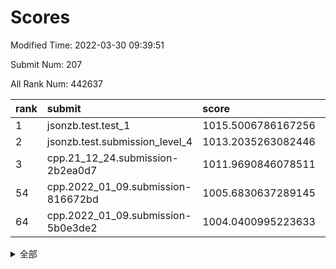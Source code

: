 # Scores

Modified Time: 2022-03-30 09:39:51

Submit Num: 207

All Rank Num: 442637

| rank |               submit               |       score        |       sigma        | pk_num |
| :--- | :--------------------------------- | :----------------- | :----------------- | :----- |
| 1    | jsonzb.test.test_1                 | 1015.5006786167256 | 0.8406246986191158 | 8555   |
| 2    | jsonzb.test.submission_level_4     | 1013.2035263082446 | 0.8007305274728103 | 8558   |
| 3    | cpp.21_12_24.submission-2b2ea0d7   | 1011.9690846078511 | 0.7955616326150731 | 8554   |
| 54   | cpp.2022_01_09.submission-816672bd | 1005.6830637289145 | 0.7198513428165713 | 8553   |
| 64   | cpp.2022_01_09.submission-5b0e3de2 | 1004.0400995223633 | 0.7084626422104298 | 8558   |


<details>
<summary>全部</summary>

| rank |                 submit                 |       score        |       sigma        | pk_num |
| :--- | :------------------------------------- | :----------------- | :----------------- | :----- |
| 1    | jsonzb.test.test_1                     | 1015.5006786167256 | 0.8406246986191158 | 8555   |
| 2    | jsonzb.test.submission_level_4         | 1013.2035263082446 | 0.8007305274728103 | 8558   |
| 3    | cpp.21_12_24.submission-2b2ea0d7       | 1011.9690846078511 | 0.7955616326150731 | 8554   |
| 4    | gobigger.level_3.submission_level_3_13 | 1011.0487884825262 | 0.7571085499401508 | 8553   |
| 5    | gobigger.level_3.submission_level_3_15 | 1010.8696747108487 | 0.7573953703646589 | 8550   |
| 6    | gobigger.level_3.submission_level_3_22 | 1010.8382639079332 | 0.7471423802602073 | 8551   |
| 7    | gobigger.level_3.submission_level_3_16 | 1010.8223292213455 | 0.7727962407461215 | 8552   |
| 8    | gobigger.level_3.submission_level_3_46 | 1010.6870583794416 | 0.7565096502929707 | 8557   |
| 9    | gobigger.level_3.submission_level_3_18 | 1010.657202446631  | 0.755373553190439  | 8550   |
| 10   | gobigger.level_3.submission_level_3_4  | 1010.6329028302882 | 0.764501830237834  | 8556   |
| 11   | gobigger.level_3.submission_level_3_33 | 1010.6269994652879 | 0.7630603395332647 | 8551   |
| 12   | gobigger.level_3.submission_level_3_31 | 1010.6072841661882 | 0.7513838931385883 | 8554   |
| 13   | gobigger.level_3.submission_level_3_5  | 1010.5794506149281 | 0.7576684555328388 | 8552   |
| 14   | gobigger.level_3.submission_level_3_26 | 1010.567861077386  | 0.7636418314084787 | 8559   |
| 15   | gobigger.level_3.submission_level_3_47 | 1010.5019100147889 | 0.7486094143067814 | 8557   |
| 16   | gobigger.level_3.submission_level_3_17 | 1010.4885801189047 | 0.7546095269904738 | 8558   |
| 17   | gobigger.level_3.submission_level_3_35 | 1010.436687178556  | 0.7460290811901127 | 8549   |
| 18   | gobigger.level_3.submission_level_3_42 | 1010.41605779642   | 0.7842183787632476 | 8555   |
| 19   | gobigger.level_3.submission_level_3_43 | 1010.3896308980461 | 0.7428928027707322 | 8554   |
| 20   | gobigger.level_3.submission_level_3_37 | 1010.347328963349  | 0.7539979892334793 | 8553   |
| 21   | gobigger.level_3.submission_level_3_39 | 1010.3291323488003 | 0.752320953095723  | 8553   |
| 22   | gobigger.level_3.submission_level_3_28 | 1010.2417615928457 | 0.7594332990899927 | 8552   |
| 23   | gobigger.level_3.submission_level_3_2  | 1010.2024361721615 | 0.7817161229651078 | 8557   |
| 24   | gobigger.level_3.submission_level_3_11 | 1010.083240447537  | 0.7485941745020308 | 8556   |
| 25   | gobigger.level_3.submission_level_3_41 | 1009.9688557556011 | 0.745076201213733  | 8553   |
| 26   | gobigger.level_3.submission_level_3_38 | 1009.9149177023609 | 0.758999961781384  | 8551   |
| 27   | gobigger.level_3.submission_level_3_0  | 1009.8917371581697 | 0.7730247785209626 | 8555   |
| 28   | gobigger.level_3.submission_level_3_1  | 1009.8459015712102 | 0.7481182414234706 | 8552   |
| 29   | gobigger.level_3.submission_level_3_8  | 1009.7733273161605 | 0.7457694893428183 | 8552   |
| 30   | gobigger.level_3.submission_level_3_25 | 1009.71695961537   | 0.7501564962093289 | 8553   |
| 31   | gobigger.level_3.submission_level_3_40 | 1009.7147559012493 | 0.7553309916401859 | 8556   |
| 32   | gobigger.level_3.submission_level_3_44 | 1009.6861478042512 | 0.7613811558226661 | 8554   |
| 33   | gobigger.level_3.submission_level_3_30 | 1009.669490884957  | 0.7452097896110011 | 8556   |
| 34   | gobigger.level_3.submission_level_3_6  | 1009.5946360074536 | 0.7633621750272619 | 8551   |
| 35   | gobigger.level_3.submission_level_3_24 | 1009.5257915653292 | 0.7349024082604118 | 8550   |
| 36   | gobigger.level_3.submission_level_3_32 | 1009.5055905793224 | 0.7513462413182723 | 8556   |
| 37   | gobigger.level_3.submission_level_3_12 | 1009.5054317776506 | 0.7466296533443983 | 8552   |
| 38   | gobigger.level_3.submission_level_3_14 | 1009.4929169898703 | 0.7455559103658363 | 8552   |
| 39   | gobigger.level_3.submission_level_3_21 | 1009.3773651394032 | 0.7454160981325404 | 8547   |
| 40   | gobigger.level_3.submission_level_3_29 | 1009.3373257945121 | 0.7414831062003856 | 8550   |
| 41   | gobigger.level_3.submission_level_3_19 | 1009.2703463415825 | 0.7519634122694531 | 8552   |
| 42   | gobigger.level_3.submission_level_3_48 | 1009.2644966253026 | 0.7469351058538868 | 8554   |
| 43   | gobigger.level_3.submission_level_3_34 | 1009.2434820007333 | 0.7570696540823101 | 8556   |
| 44   | gobigger.level_3.submission_level_3_27 | 1009.083034711308  | 0.7348518252276685 | 8547   |
| 45   | gobigger.level_3.submission_level_3_45 | 1009.0814541948375 | 0.7500314764126567 | 8554   |
| 46   | gobigger.level_3.submission_level_3_36 | 1009.0740602687325 | 0.7457059128865854 | 8549   |
| 47   | gobigger.level_3.submission_level_3_20 | 1008.9763797707476 | 0.740890126225901  | 8553   |
| 48   | gobigger.level_3.submission_level_3_7  | 1008.929558485804  | 0.7416345867929087 | 8554   |
| 49   | gobigger.level_3.submission_level_3_10 | 1008.8341324999711 | 0.7559255966070775 | 8555   |
| 50   | gobigger.level_3.submission_level_3_3  | 1008.694734621852  | 0.759567130717603  | 8555   |
| 51   | gobigger.level_3.submission_level_3_9  | 1008.6605486961694 | 0.7508640714357154 | 8555   |
| 52   | gobigger.level_3.submission_level_3_49 | 1008.3139208645703 | 0.7488297775341911 | 8557   |
| 53   | gobigger.level_3.submission_level_3_23 | 1008.2824233930351 | 0.7475238755073375 | 8556   |
| 54   | cpp.2022_01_09.submission-816672bd     | 1005.6830637289145 | 0.7198513428165713 | 8553   |
| 55   | gobigger.level_1.submission_level_1_20 | 1005.0506154872576 | 0.7185196585846845 | 8556   |
| 56   | gobigger.level_1.submission_level_1_41 | 1004.6093598029947 | 0.7237295262811745 | 8552   |
| 57   | gobigger.level_1.submission_level_1_37 | 1004.5026611876797 | 0.7137044378332104 | 8559   |
| 58   | gobigger.level_1.submission_level_1_1  | 1004.3756252252972 | 0.7221042512409052 | 8552   |
| 59   | gobigger.level_1.submission_level_1_8  | 1004.3006544888352 | 0.7166626022947356 | 8550   |
| 60   | gobigger.level_1.submission_level_1_2  | 1004.2962592501202 | 0.7206508472063174 | 8555   |
| 61   | gobigger.level_1.submission_level_1_31 | 1004.2492255306513 | 0.7141416093294383 | 8557   |
| 62   | gobigger.level_1.submission_level_1_27 | 1004.1203358448967 | 0.7301303883198829 | 8549   |
| 63   | gobigger.level_1.submission_level_1_48 | 1004.0952841792135 | 0.7280875150478241 | 8551   |
| 64   | cpp.2022_01_09.submission-5b0e3de2     | 1004.0400995223633 | 0.7084626422104298 | 8558   |
| 65   | gobigger.level_1.submission_level_1_29 | 1003.9154103146296 | 0.7138227612374893 | 8558   |
| 66   | gobigger.level_1.submission_level_1_18 | 1003.8420441583103 | 0.7176511216033336 | 8552   |
| 67   | gobigger.level_1.submission_level_1_12 | 1003.8316126429579 | 0.7154511460769413 | 8556   |
| 68   | gobigger.level_1.submission_level_1_19 | 1003.8208885792772 | 0.7078483657517595 | 8554   |
| 69   | gobigger.level_1.submission_level_1_14 | 1003.7092374215151 | 0.7132031381772345 | 8554   |
| 70   | gobigger.level_1.submission_level_1_49 | 1003.6921667735517 | 0.7174204509612145 | 8552   |
| 71   | gobigger.level_1.submission_level_1_4  | 1003.6641084679858 | 0.708897657814307  | 8550   |
| 72   | gobigger.level_1.submission_level_1_15 | 1003.6294888914731 | 0.7092161489545952 | 8552   |
| 73   | gobigger.level_1.submission_level_1_5  | 1003.4398021073223 | 0.7195307281015854 | 8558   |
| 74   | gobigger.level_1.submission_level_1_43 | 1003.4137712655912 | 0.7156110913464591 | 8552   |
| 75   | gobigger.level_1.submission_level_1_30 | 1003.3889818582627 | 0.72631966739125   | 8552   |
| 76   | gobigger.level_1.submission_level_1_11 | 1003.370415255203  | 0.7152291684014701 | 8555   |
| 77   | gobigger.level_1.submission_level_1_34 | 1003.3367779306786 | 0.7138033892507595 | 8552   |
| 78   | gobigger.level_1.submission_level_1_17 | 1003.2719572678692 | 0.7047384066145274 | 8553   |
| 79   | gobigger.level_1.submission_level_1_0  | 1003.2400251769251 | 0.7236629855879442 | 8546   |
| 80   | gobigger.level_1.submission_level_1_39 | 1003.1930111468828 | 0.7193270939831278 | 8555   |
| 81   | gobigger.level_1.submission_level_1_45 | 1003.1884519017968 | 0.7105528098167476 | 8552   |
| 82   | gobigger.level_1.submission_level_1_28 | 1003.1605720794438 | 0.7091905290205593 | 8553   |
| 83   | gobigger.level_1.submission_level_1_16 | 1003.1446383998492 | 0.7158474629671792 | 8558   |
| 84   | gobigger.level_1.submission_level_1_46 | 1003.0974887250612 | 0.7135746496220968 | 8551   |
| 85   | gobigger.level_1.submission_level_1_23 | 1003.0154314317643 | 0.711630318945276  | 8555   |
| 86   | gobigger.level_1.submission_level_1_9  | 1002.9827575035071 | 0.7099463831672344 | 8557   |
| 87   | gobigger.level_1.submission_level_1_24 | 1002.9706493930365 | 0.7056404101444096 | 8554   |
| 88   | gobigger.level_1.submission_level_1_10 | 1002.933868972615  | 0.7087643454493164 | 8554   |
| 89   | gobigger.level_1.submission_level_1_42 | 1002.9213479481674 | 0.7085260774471924 | 8556   |
| 90   | gobigger.level_1.submission_level_1_22 | 1002.8998425895403 | 0.7197795072910743 | 8554   |
| 91   | gobigger.level_1.submission_level_1_21 | 1002.7933077675203 | 0.7128710225608625 | 8551   |
| 92   | gobigger.level_1.submission_level_1_25 | 1002.7642178788714 | 0.7192461852606815 | 8551   |
| 93   | gobigger.level_1.submission_level_1_47 | 1002.7062566568318 | 0.7152674933735624 | 8549   |
| 94   | gobigger.level_1.submission_level_1_40 | 1002.568827785036  | 0.7176745585580578 | 8553   |
| 95   | gobigger.level_1.submission_level_1_7  | 1002.5505026791864 | 0.7115853636219771 | 8550   |
| 96   | gobigger.level_1.submission_level_1_36 | 1002.5243726164083 | 0.7152519084865658 | 8554   |
| 97   | gobigger.level_1.submission_level_1_33 | 1002.4815845952874 | 0.7004475732517786 | 8552   |
| 98   | gobigger.level_1.submission_level_1_32 | 1002.4157838439745 | 0.7063597512853452 | 8550   |
| 99   | gobigger.level_1.submission_level_1_38 | 1002.4110569008892 | 0.7183111500592655 | 8560   |
| 100  | gobigger.level_1.submission_level_1_26 | 1002.3824756256256 | 0.726514585253964  | 8550   |
| 101  | gobigger.level_1.submission_level_1_13 | 1002.3417307454941 | 0.7112413435932944 | 8551   |
| 102  | gobigger.level_1.submission_level_1_35 | 1002.2753927839163 | 0.7141111963318263 | 8553   |
| 103  | gobigger.level_1.submission_level_1_44 | 1002.2305189425608 | 0.7050039864132577 | 8552   |
| 104  | gobigger.level_1.submission_level_1_3  | 1002.2270701522364 | 0.7055845634899123 | 8552   |
| 105  | gobigger.level_1.submission_level_1_6  | 1002.0273500795497 | 0.7116873197088172 | 8554   |
| 106  | gobigger.random.submission_random_47   | 997.4130703900536  | 0.7098492348368065 | 8556   |
| 107  | gobigger.random.submission_random_15   | 997.2406707154341  | 0.7063553405636759 | 8556   |
| 108  | gobigger.random.submission_random_29   | 997.177980028586   | 0.7000743219818235 | 8553   |
| 109  | gobigger.random.submission_random_39   | 997.1196694748435  | 0.71382120445924   | 8555   |
| 110  | gobigger.random.submission_random_17   | 997.0130050714623  | 0.7029918030567441 | 8556   |
| 111  | gobigger.random.submission_random_18   | 996.8567798332859  | 0.7085157134823791 | 8549   |
| 112  | gobigger.random.submission_random_7    | 996.7590572049829  | 0.7048574852816186 | 8558   |
| 113  | gobigger.random.submission_random_36   | 996.5002923142707  | 0.719076772802651  | 8554   |
| 114  | gobigger.random.submission_random_44   | 996.487849046626   | 0.7183107875984018 | 8552   |
| 115  | gobigger.random.submission_random_12   | 996.4856446422356  | 0.7136264422766952 | 8549   |
| 116  | gobigger.random.submission_random_19   | 996.4777400144352  | 0.7099416947663105 | 8552   |
| 117  | gobigger.random.submission_random_21   | 996.3894530284383  | 0.7214153929703542 | 8553   |
| 118  | gobigger.random.submission_random_26   | 996.3434591811523  | 0.7093330951777164 | 8545   |
| 119  | gobigger.random.submission_random_2    | 996.2725974640854  | 0.7121189848423575 | 8555   |
| 120  | gobigger.random.submission_random_30   | 996.1719777704553  | 0.71717956186324   | 8555   |
| 121  | gobigger.random.submission_random_25   | 996.1534849588335  | 0.7110277177251654 | 8559   |
| 122  | gobigger.random.submission_random_23   | 996.1394152100997  | 0.7146242476080049 | 8551   |
| 123  | gobigger.random.submission_random_0    | 996.0927839679923  | 0.7080246240097008 | 8555   |
| 124  | gobigger.random.submission_random_5    | 996.0746442259526  | 0.7175365484785288 | 8553   |
| 125  | gobigger.random.submission_random_32   | 996.0709046037276  | 0.7145757191786067 | 8553   |
| 126  | gobigger.random.submission_random_20   | 996.029324875496   | 0.7030377685004863 | 8553   |
| 127  | gobigger.random.submission_random_33   | 995.9933635538724  | 0.7073149429288278 | 8553   |
| 128  | gobigger.random.submission_random_41   | 995.9922673836486  | 0.7131756479403969 | 8555   |
| 129  | gobigger.random.submission_random_49   | 995.9663358863475  | 0.7053119149771346 | 8554   |
| 130  | gobigger.random.submission_random_10   | 995.8829950486349  | 0.7074541062731056 | 8556   |
| 131  | gobigger.random.submission_random_1    | 995.8602853009402  | 0.7108061885666141 | 8554   |
| 132  | gobigger.random.submission_random_34   | 995.781429729204   | 0.7186600748239607 | 8555   |
| 133  | gobigger.random.submission_random_45   | 995.7614866738396  | 0.7048604288077024 | 8557   |
| 134  | gobigger.random.submission_random_16   | 995.7450861152838  | 0.7036787714081124 | 8556   |
| 135  | gobigger.random.submission_random_46   | 995.7273697305072  | 0.7141814402039822 | 8557   |
| 136  | gobigger.random.submission_random_6    | 995.7206474439455  | 0.7070257871776853 | 8556   |
| 137  | gobigger.random.submission_random_43   | 995.7182696979936  | 0.7160826521349106 | 8553   |
| 138  | gobigger.random.submission_random_4    | 995.6947939052899  | 0.7348291880260808 | 8559   |
| 139  | gobigger.random.submission_random_8    | 995.6927848046464  | 0.7186282133676696 | 8553   |
| 140  | gobigger.random.submission_random_22   | 995.6824296788654  | 0.7145398372052343 | 8554   |
| 141  | gobigger.random.submission_random_27   | 995.6784888647713  | 0.7166577559257914 | 8552   |
| 142  | gobigger.random.submission_random_42   | 995.6419671340608  | 0.714079249866914  | 8555   |
| 143  | gobigger.random.submission_random_37   | 995.5606411846502  | 0.7092331935759418 | 8549   |
| 144  | gobigger.random.submission_random_31   | 995.552443829454   | 0.7079099817686964 | 8554   |
| 145  | gobigger.random.submission_random_24   | 995.5152973068357  | 0.7148321835492679 | 8554   |
| 146  | gobigger.random.submission_random_38   | 995.4202778462562  | 0.7289286694310447 | 8553   |
| 147  | gobigger.random.submission_random_35   | 995.4011718421505  | 0.7303395795514313 | 8553   |
| 148  | gobigger.random.submission_random_13   | 995.3538889610351  | 0.7132837072875055 | 8551   |
| 149  | gobigger.random.submission_random_40   | 995.3391424251053  | 0.7207689864908022 | 8550   |
| 150  | gobigger.random.submission_random_14   | 995.2308762609983  | 0.7001824080813888 | 8553   |
| 151  | gobigger.random.submission_random_48   | 995.2044593307834  | 0.7169873745972438 | 8551   |
| 152  | gobigger.random.submission_random_11   | 994.9701327804219  | 0.7066466608139654 | 8552   |
| 153  | gobigger.random.submission_random_3    | 994.8263318944885  | 0.7244273132458308 | 8559   |
| 154  | gobigger.random.submission_random_9    | 994.8251048379839  | 0.7148012415297719 | 8554   |
| 155  | gobigger.random.submission_random_28   | 994.5506475519188  | 0.6965520252378204 | 8553   |
| 156  | gobigger.level_2.submission_level_2_13 | 993.8606547792272  | 0.7344634764081776 | 8548   |
| 157  | gobigger.level_2.submission_level_2_47 | 993.7336573106438  | 0.7267993278552266 | 8556   |
| 158  | gobigger.level_2.submission_level_2_41 | 993.5846582861507  | 0.7344360404006042 | 8559   |
| 159  | gobigger.level_2.submission_level_2_9  | 993.3447379713131  | 0.7371999100366752 | 8555   |
| 160  | gobigger.level_2.submission_level_2_42 | 993.2839611180173  | 0.7281119954547692 | 8556   |
| 161  | gobigger.level_2.submission_level_2_34 | 993.1612045304774  | 0.7428085386695562 | 8553   |
| 162  | gobigger.level_2.submission_level_2_46 | 993.1175446981657  | 0.7103105771314216 | 8555   |
| 163  | gobigger.level_2.submission_level_2_1  | 993.068039448659   | 0.7418589583216757 | 8554   |
| 164  | gobigger.level_2.submission_level_2_8  | 993.0633292146478  | 0.7239005072277896 | 8553   |
| 165  | gobigger.level_2.submission_level_2_40 | 992.9138122227438  | 0.7594113427246517 | 8553   |
| 166  | gobigger.level_2.submission_level_2_39 | 992.8956180234125  | 0.7153089954979489 | 8551   |
| 167  | gobigger.level_2.submission_level_2_6  | 992.8581008895591  | 0.7412460180892658 | 8553   |
| 168  | gobigger.level_2.submission_level_2_23 | 992.8292424183992  | 0.7356392160067455 | 8558   |
| 169  | gobigger.level_2.submission_level_2_26 | 992.8263685993585  | 0.7499597536420147 | 8555   |
| 170  | gobigger.level_2.submission_level_2_3  | 992.8023171221093  | 0.7527936511718498 | 8550   |
| 171  | gobigger.level_2.submission_level_2_12 | 992.7227751356272  | 0.7247522314397368 | 8553   |
| 172  | gobigger.level_2.submission_level_2_36 | 992.6032946006693  | 0.7461202660058626 | 8551   |
| 173  | gobigger.level_2.submission_level_2_4  | 992.5766847200556  | 0.7412154771310776 | 8554   |
| 174  | gobigger.level_2.submission_level_2_44 | 992.5706017931852  | 0.7326228154772855 | 8551   |
| 175  | gobigger.level_2.submission_level_2_30 | 992.55221305839    | 0.7447579991497536 | 8551   |
| 176  | gobigger.level_2.submission_level_2_15 | 992.5112299732991  | 0.7347469950302975 | 8553   |
| 177  | gobigger.level_2.submission_level_2_24 | 992.4726742081924  | 0.7392330713311115 | 8545   |
| 178  | gobigger.level_2.submission_level_2_29 | 992.4348796255563  | 0.7591643689841211 | 8551   |
| 179  | gobigger.level_2.submission_level_2_28 | 992.4211893382918  | 0.7458401037274204 | 8554   |
| 180  | gobigger.level_2.submission_level_2_7  | 992.4167370245231  | 0.7380226489253362 | 8549   |
| 181  | gobigger.level_2.submission_level_2_45 | 992.3893382232728  | 0.7452109661713141 | 8550   |
| 182  | gobigger.level_2.submission_level_2_27 | 992.3506382797755  | 0.7579012816286945 | 8556   |
| 183  | gobigger.level_2.submission_level_2_16 | 992.3500652884517  | 0.7423992086688556 | 8558   |
| 184  | gobigger.level_2.submission_level_2_21 | 992.1969338815076  | 0.7395886346298444 | 8552   |
| 185  | gobigger.level_2.submission_level_2_10 | 992.194911456244   | 0.7318386991112251 | 8557   |
| 186  | gobigger.level_2.submission_level_2_2  | 992.1696543460607  | 0.7432270404497425 | 8553   |
| 187  | gobigger.level_2.submission_level_2_22 | 992.1349780551922  | 0.7473473518548184 | 8552   |
| 188  | gobigger.level_2.submission_level_2_19 | 992.1311019022659  | 0.7310870882933203 | 8551   |
| 189  | gobigger.level_2.submission_level_2_11 | 992.1088716183872  | 0.7356994712938147 | 8547   |
| 190  | gobigger.level_2.submission_level_2_33 | 992.0122223411418  | 0.7274918410805657 | 8552   |
| 191  | gobigger.level_2.submission_level_2_31 | 991.980593743465   | 0.7515214226904118 | 8554   |
| 192  | gobigger.level_2.submission_level_2_49 | 991.9571889608249  | 0.7454042341923813 | 8551   |
| 193  | gobigger.level_2.submission_level_2_18 | 991.902815819824   | 0.7633825573375072 | 8555   |
| 194  | gobigger.level_2.submission_level_2_48 | 991.8645143028801  | 0.7458434417464185 | 8555   |
| 195  | gobigger.level_2.submission_level_2_32 | 991.757808145398   | 0.7494544119439701 | 8550   |
| 196  | gobigger.level_2.submission_level_2_17 | 991.737645757153   | 0.7429422938623206 | 8557   |
| 197  | gobigger.level_2.submission_level_2_35 | 991.7050746975856  | 0.7383499945474886 | 8550   |
| 198  | gobigger.level_2.submission_level_2_5  | 991.6847607692492  | 0.7352418607709806 | 8557   |
| 199  | gobigger.level_2.submission_level_2_43 | 991.6618618392541  | 0.7356009084221331 | 8551   |
| 200  | gobigger.level_2.submission_level_2_0  | 991.5424817573835  | 0.7438857093325916 | 8548   |
| 201  | gobigger.level_2.submission_level_2_25 | 991.4803217307442  | 0.7481363166342084 | 8554   |
| 202  | gobigger.level_2.submission_level_2_38 | 991.3308051911472  | 0.7561836565066419 | 8546   |
| 203  | gobigger.level_2.submission_level_2_20 | 991.2994788056589  | 0.7590092366665356 | 8558   |
| 204  | gobigger.level_2.submission_level_2_14 | 991.0751524879848  | 0.7640403798132729 | 8556   |
| 205  | gobigger.level_2.submission_level_2_37 | 990.064047419185   | 0.7834008227524403 | 8558   |
| 206  | gobigger.none.submission_none_0        | 976.9445153484975  | 1.3391003435198765 | 8557   |
| 207  | gobigger.none.submission_none_1        | 975.4042907753586  | 1.5225290726710827 | 8556   |

</details>